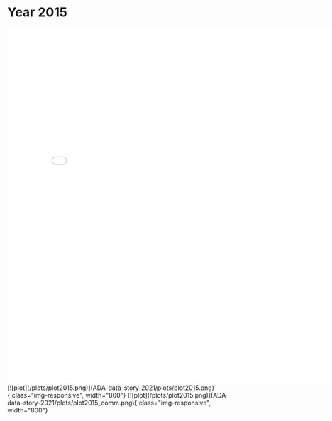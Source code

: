 # Year 2015
<embed type="text/html" src="plots/plot2015_750.html" width="800" height="800">
[![plot](/plots/plot2015.png)](ADA-data-story-2021/plots/plot2015.png){:class="img-responsive", width="800"}
[![plot](/plots/plot2015.png)](ADA-data-story-2021/plots/plot2015_comm.png){:class="img-responsive", width="800"}
